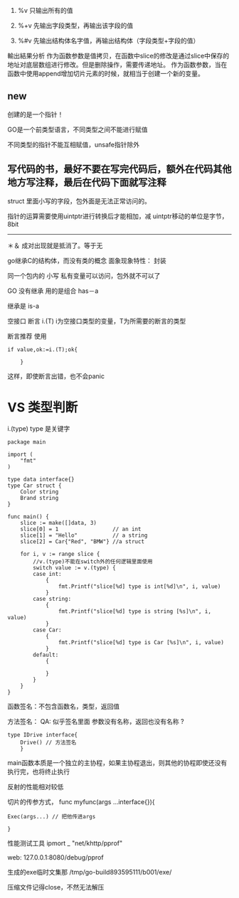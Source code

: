 1. %v    只输出所有的值

2. %+v 先输出字段类型，再输出该字段的值

3. %#v 先输出结构体名字值，再输出结构体（字段类型+字段的值）

輸出結果分析
作为函数参数是值拷贝，在函数中slice的修改是通过slice中保存的地址对底层数组进行修改。但是删除操作，需要传递地址。
作为函数参数，当在函数中使用append增加切片元素的时候，就相当于创建一个新的变量。

## new
创建的是一个指针！

GO是一个前类型语言，不同类型之间不能进行赋值

不同类型的指针不能互相赋值，unsafe指针除外

写代码的书，最好不要在写完代码后，额外在代码其他地方写注释，最后在代码下面就写注释
----
struct 里面小写的字段，包外面是无法正常访问的。

指针的运算需要使用uintptr进行转换后才能相加，减
uintptr移动的单位是字节，8bit

---
＊＆ 成对出现就是抵消了。等于无

go继承C的结构体，而没有类的概念
面象现象特性： 封装

同一个包内的 小写 私有变量可以访问，包外就不可以了


GO 没有继承
用的是组合 has－a

继承是 is-a

空接口 断言
i.(T) i为空接口类型的变量，T为所需要的断言的类型

断言推荐 使用 
```
if value,ok:=i.(T);ok{
    
    }
```
这样，即使断言出错，也不会panic


# VS 类型判断
i.(type) type 是关键字
```
package main

import (
	"fmt"
)

type data interface{}
type Car struct {
	Color string
	Brand string
}

func main() {
	slice := make([]data, 3)
	slice[0] = 1                 // an int
	slice[1] = "Hello"           // a string
	slice[2] = Car{"Red", "BMW"} //a struct

	for i, v := range slice {
		//v.(type)不能在switch外的任何逻辑里面使用
		switch value := v.(type) {
		case int:
			{
				fmt.Printf("slice[%d] type is int[%d]\n", i, value)
			}
		case string:
			{
				fmt.Printf("slice[%d] type is string [%s]\n", i, value)
			}
		case Car:
			{
				fmt.Printf("slice[%d] type is Car [%s]\n", i, value)
			}
		default:
			{

			}
		}
	}
}

```
函数签名：不包含函数名，类型，返回值

方法签名： QA: 似乎签名里面 参数没有名称，返回也没有名称 ?
```
type IDrive interface{
    Drive() // 方法签名
    }
```

main函数本质是一个独立的主协程，如果主协程退出，则其他的协程即使还没有执行完，也将终止执行

反射的性能相对较低

切片的传参方式， 
func myfunc(args ...interface{}){
    
    Exec(args...) // 把他传进args

    }
    


性能测试工具
ipmort _ "net/khttp/pprof"

web: 127.0.0.1:8080/debug/pprof

生成的exe临时文集那
/tmp/go-build893595111/b001/exe/

压缩文件记得close，不然无法解压

